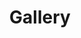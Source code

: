 ---
title: "Gallery"
slug: "gallery"
layout: "gallery"
outputs:
    - html
menu:
    main:
        weight: -87
        params: 
            icon: search
---